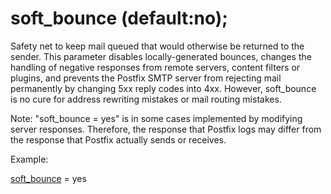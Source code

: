 # soft_bounce (default:no); 


Safety net to keep mail queued that would otherwise be returned to
the sender.  This parameter disables locally-generated bounces,
changes the handling of negative responses from remote servers,
content filters or plugins,
and prevents the Postfix SMTP server from rejecting mail permanently
by changing 5xx reply codes into 4xx.  However, soft_bounce is no
cure for address rewriting mistakes or mail routing mistakes.



Note: "soft_bounce = yes" is in some cases implemented by modifying
server responses. Therefore, the response that Postfix logs may
differ from the response that Postfix actually sends or receives.



Example:



<a href="postconf.5.html#soft_bounce">soft_bounce</a> = yes



